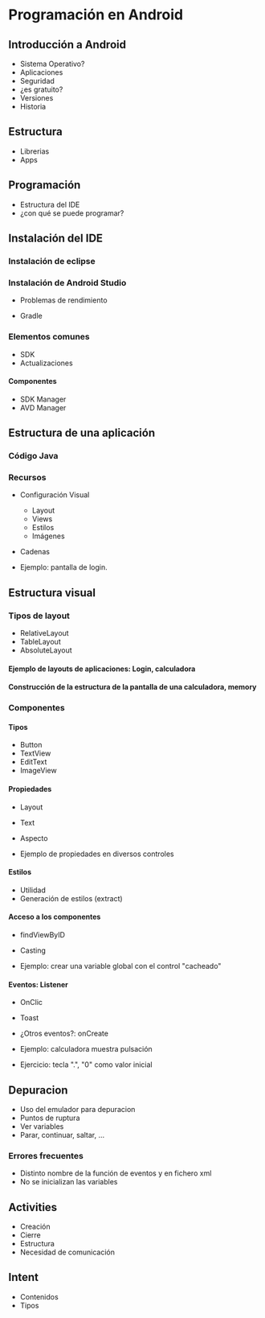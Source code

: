 # Programación en Android

## Introducción a Android

* Sistema Operativo?
* Aplicaciones
* Seguridad
* ¿es gratuito?
* Versiones
* Historia

## Estructura

* Librerias
* Apps

## Programación

* Estructura del IDE
* ¿con qué se puede programar?

## Instalación del IDE

### Instalación de eclipse


### Instalación de Android Studio

* Problemas de rendimiento

* Gradle

### Elementos comunes

* SDK
* Actualizaciones
#### Componentes
* SDK Manager
* AVD Manager

## Estructura de una aplicación

### Código Java
### Recursos

* Configuración Visual
	* Layout
	* Views
	* Estilos
	* Imágenes
* Cadenas

* Ejemplo: pantalla de login. 

## Estructura visual

### Tipos de layout
* RelativeLayout
* TableLayout
* AbsoluteLayout

#### Ejemplo de layouts de aplicaciones: Login, calculadora

#### Construcción de la estructura de la pantalla de una calculadora, memory


### Componentes

#### Tipos
* Button
* TextView
* EditText
* ImageView

#### Propiedades
* Layout
* Text
* Aspecto

* Ejemplo de propiedades en diversos controles

#### Estilos
* Utilidad
* Generación de estilos (extract)

#### Acceso a los componentes
* findViewByID
* Casting

* Ejemplo: crear una variable global con el control "cacheado"

#### Eventos: Listener

* OnClic
* Toast
* ¿Otros eventos?: onCreate

* Ejemplo: calculadora muestra pulsación
* Ejercicio: tecla ".", "0" como valor inicial

## Depuracion

* Uso del emulador para depuracion
* Puntos de ruptura
* Ver variables
* Parar, continuar, saltar, ...

### Errores frecuentes

* Distinto nombre de la función de eventos y en fichero xml
* No se inicializan las variables


## Activities

* Creación
* Cierre
* Estructura
* Necesidad de comunicación

## Intent

* Contenidos
* Tipos

